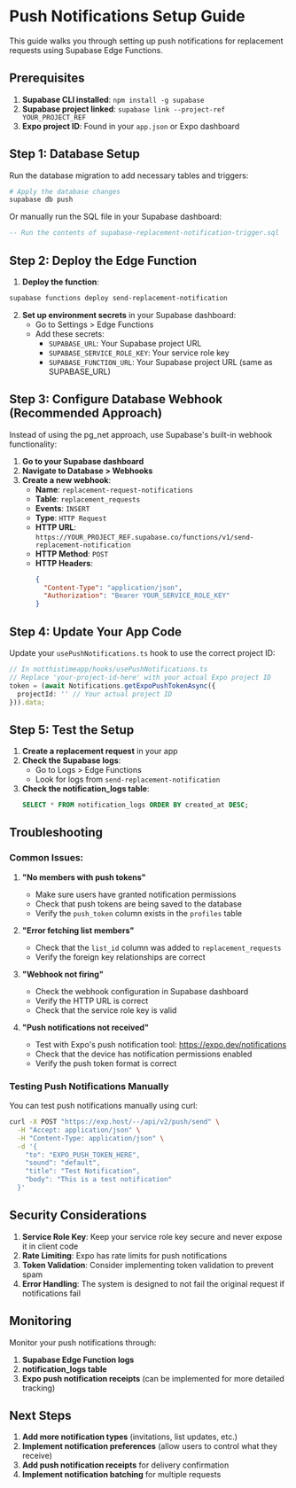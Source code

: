 # Push Notifications Setup Guide

This guide walks you through setting up push notifications for replacement requests using Supabase Edge Functions.

## Prerequisites

1. **Supabase CLI installed**: `npm install -g supabase`
2. **Supabase project linked**: `supabase link --project-ref YOUR_PROJECT_REF`
3. **Expo project ID**: Found in your `app.json` or Expo dashboard

## Step 1: Database Setup

Run the database migration to add necessary tables and triggers:

```bash
# Apply the database changes
supabase db push
```

Or manually run the SQL file in your Supabase dashboard:
```sql
-- Run the contents of supabase-replacement-notification-trigger.sql
```

## Step 2: Deploy the Edge Function

1. **Deploy the function**:
```bash
supabase functions deploy send-replacement-notification
```

2. **Set up environment secrets** in your Supabase dashboard:
   - Go to Settings > Edge Functions
   - Add these secrets:
     - `SUPABASE_URL`: Your Supabase project URL
     - `SUPABASE_SERVICE_ROLE_KEY`: Your service role key
     - `SUPABASE_FUNCTION_URL`: Your Supabase project URL (same as SUPABASE_URL)

## Step 3: Configure Database Webhook (Recommended Approach)

Instead of using the pg_net approach, use Supabase's built-in webhook functionality:

1. **Go to your Supabase dashboard**
2. **Navigate to Database > Webhooks**
3. **Create a new webhook**:
   - **Name**: `replacement-request-notifications`
   - **Table**: `replacement_requests`
   - **Events**: `INSERT`
   - **Type**: `HTTP Request`
   - **HTTP URL**: `https://YOUR_PROJECT_REF.supabase.co/functions/v1/send-replacement-notification`
   - **HTTP Method**: `POST`
   - **HTTP Headers**:
     ```json
     {
       "Content-Type": "application/json",
       "Authorization": "Bearer YOUR_SERVICE_ROLE_KEY"
     }
     ```

## Step 4: Update Your App Code

Update your `usePushNotifications.ts` hook to use the correct project ID:

```typescript
// In notthistimeapp/hooks/usePushNotifications.ts
// Replace 'your-project-id-here' with your actual Expo project ID
token = (await Notifications.getExpoPushTokenAsync({ 
  projectId: '' // Your actual project ID
})).data;
```

## Step 5: Test the Setup

1. **Create a replacement request** in your app
2. **Check the Supabase logs**:
   - Go to Logs > Edge Functions
   - Look for logs from `send-replacement-notification`
3. **Check the notification_logs table**:
   ```sql
   SELECT * FROM notification_logs ORDER BY created_at DESC;
   ```

## Troubleshooting

### Common Issues:

1. **"No members with push tokens"**
   - Make sure users have granted notification permissions
   - Check that push tokens are being saved to the database
   - Verify the `push_token` column exists in the `profiles` table

2. **"Error fetching list members"**
   - Check that the `list_id` column was added to `replacement_requests`
   - Verify the foreign key relationships are correct

3. **"Webhook not firing"**
   - Check the webhook configuration in Supabase dashboard
   - Verify the HTTP URL is correct
   - Check that the service role key is valid

4. **"Push notifications not received"**
   - Test with Expo's push notification tool: https://expo.dev/notifications
   - Check that the device has notification permissions enabled
   - Verify the push token format is correct

### Testing Push Notifications Manually

You can test push notifications manually using curl:

```bash
curl -X POST "https://exp.host/--/api/v2/push/send" \
  -H "Accept: application/json" \
  -H "Content-Type: application/json" \
  -d '{
    "to": "EXPO_PUSH_TOKEN_HERE",
    "sound": "default",
    "title": "Test Notification",
    "body": "This is a test notification"
  }'
```

## Security Considerations

1. **Service Role Key**: Keep your service role key secure and never expose it in client code
2. **Rate Limiting**: Expo has rate limits for push notifications
3. **Token Validation**: Consider implementing token validation to prevent spam
4. **Error Handling**: The system is designed to not fail the original request if notifications fail

## Monitoring

Monitor your push notifications through:

1. **Supabase Edge Function logs**
2. **notification_logs table**
3. **Expo push notification receipts** (can be implemented for more detailed tracking)

## Next Steps

1. **Add more notification types** (invitations, list updates, etc.)
2. **Implement notification preferences** (allow users to control what they receive)
3. **Add push notification receipts** for delivery confirmation
4. **Implement notification batching** for multiple requests 